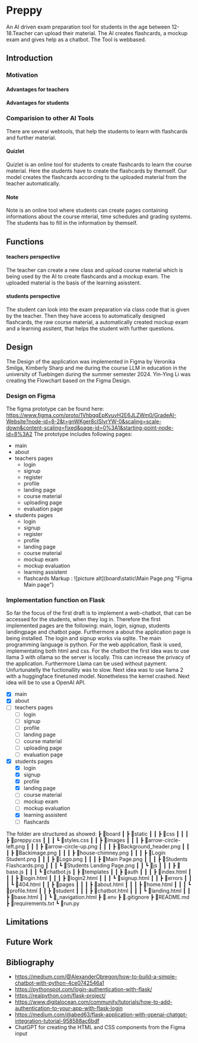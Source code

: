 # Preppy
An AI driven exam preparation tool for students in the age between 12-18.Teacher can upload their material. The AI creates flashcards, a mockup exam and gives help as a chatbot. The Tool is webbased. 

## Introduction 
### Motivation

#### Advantages for teachers

#### Advantages for students

### Comparision to other AI Tools 
There are several webtools, that help the students to learn with flashcards and further material.

#### Quizlet
Quizlet is an online tool for students to create flashcards to learn the course material. Here the students have to create the flashcards by themself. Our model creates the flashcards according to the uploaded material from the teacher automatically. 

#### Note
Note is an online tool where students can create pages containing informations about the course mterial, time schedules and grading systems. The students has to fill in the information by themself. 
## Functions

#### teachers perspective
The teacher can create a new class and upload course material which is being used by the AI to create flashcards and a mockup exam. The uploaded material is the basis of the learning asisstent. 

#### students perspective
The student can look into the exam preparation via class code that is given by the teacher. Then they have access to automatically designed flashcards, the raw course material, a automatically created mockup exam and a learning assitent, that helps the student with further questions.

## Design
The Design of the application was implemented in Figma by Veronika Smilga, Kimberly Sharp and me during the course LLM in education in the university of Tuebingen during the summer semester 2024. Yin-Ying Li was creating the Flowchart based on the Figma Design. 
### Design on Figma
The figma prototype can be found here: https://www.figma.com/proto/1VhbgqEpKvuvH2E6JLZWm0/GradeAI-Website?node-id=8-2&t=gnWKger8cISlvrYW-0&scaling=scale-down&content-scaling=fixed&page-id=0%3A1&starting-point-node-id=8%3A2
The prototype includes following pages: 
- main
- about
- teachers pages
    - login
    - signup
    - register
    - profile
    - landing page
    - course material
    - uploading page
    - evaluation page
- students pages
    - login
    - signup
    - register
    - profile
    - landing page
    - course material
    - mockup exam
    - mockup evaluation
    - learning assistent
    - flashcards
Markup : ![picture alt](board\static\Main Page.png "Figma Main page")

### Implementation function on Flask
So far the focus of the first draft is to implement a web-chatbot, that can be accessed for the students, when they log in. Therefore the first implemented pages are the following: main, login, signup, students landingpage and chatbot page. Furthermore a about the application page is being installed. 
The login and signup works via sqlite. The main programming language is python. For the web application, flask is used, implementating both html and css. 
For the chatbot the first idea was to use llama 3 with ollama so the server is locally. This can increase the privacy of the application. Furthermore Llama can be used without payment. Unfurtunatelly the fuctionallity was to slow. Next idea was to use llama 2 with a huggingface finetuned model. Nonetheless the kernel crashed. Next idea will be to use a OpenAI API. 
-[x] main
-[x] about
-[ ] teachers pages
    -[ ] login
    -[ ] signup
    -[ ] profile
    -[ ] landing page
    -[ ] course material
    -[ ] uploading page
    -[ ] evaluation page
-[x] students pages
    -[x] login
    -[x] signup
    -[x] profile
    -[x] landing page
    -[ ] course material
    -[ ] mockup exam
    -[ ] mockup evaluation
    -[x] learning assistent
    -[ ] flashcards

The folder are structured as showed:
 ┣ 📂board
 ┃ ┣ 📂static
 ┃ ┃ ┣ 📂css
 ┃ ┃ ┃ ┣ 📜preppy.css
 ┃ ┃ ┃ ┗ 📜styles.css
 ┃ ┃ ┣ 📂images
 ┃ ┃ ┃ ┣ 📜arrow-circle-left.png
 ┃ ┃ ┃ ┣ 📜arrow-circle-up.png
 ┃ ┃ ┃ ┣ 📜Background_header.png
 ┃ ┃ ┃ ┣ 📜Backimage.png
 ┃ ┃ ┃ ┣ 📜house-chimney.png
 ┃ ┃ ┃ ┣ 📜Login Student.png
 ┃ ┃ ┃ ┣ 📜Logo.png
 ┃ ┃ ┃ ┣ 📜Main Page.png
 ┃ ┃ ┃ ┣ 📜Students Flashcards.png
 ┃ ┃ ┃ ┗ 📜Students Landing Page.png
 ┃ ┃ ┗ 📂js
 ┃ ┃ ┃ ┣ 📜base.js
 ┃ ┃ ┃ ┗ 📜chatbot.js
 ┃ ┣ 📂templates
 ┃ ┃ ┣ 📂auth
 ┃ ┃ ┃ ┣ 📜index.html
 ┃ ┃ ┃ ┣ 📜login.html
 ┃ ┃ ┃ ┣ 📜login2.html
 ┃ ┃ ┃ ┗ 📜signup.html
 ┃ ┃ ┣ 📂errors
 ┃ ┃ ┃ ┗ 📜404.html
 ┃ ┃ ┣ 📂pages
 ┃ ┃ ┃ ┣ 📜about.html
 ┃ ┃ ┃ ┣ 📜home.html
 ┃ ┃ ┃ ┗ 📜profile.html
 ┃ ┃ ┣ 📂student
 ┃ ┃ ┃ ┣ 📜chatbot.html
 ┃ ┃ ┃ ┗ 📜landing.html
 ┃ ┃ ┣ 📜base.html
 ┃ ┃ ┗ 📜_navigation.html
 ┣ 📜.env
 ┣ 📜.gitignore
 ┣ 📜README.md
 ┣ 📜requirements.txt
 ┗ 📜run.py
 
## Limitations
## Future Work
## Bibliography
- https://medium.com/@AlexanderObregon/how-to-build-a-simple-chatbot-with-python-4ce0742546a1
- https://pythonspot.com/login-authentication-with-flask/
- https://realpython.com/flask-project/
- https://www.digitalocean.com/community/tutorials/how-to-add-authentication-to-your-app-with-flask-login
- https://medium.com/@abed63/flask-application-with-openai-chatgpt-integration-tutorial-958588ac6bdf
- ChatGPT for creating the HTML and CSS components from the Figma input
